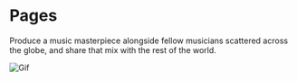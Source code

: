 # Pages
Produce a music masterpiece alongside fellow musicians scattered across the globe, and share that mix with the rest of the world.

![Gif](https://github.com/acm-projects/Pages/blob/master/Cloud%20Ensemble%20Presentation.gif)
